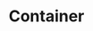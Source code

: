 ---
layout: landing-page
sectionKey: Glossary
eleventyNavigation:
  parent: Glossary
title: Container
details:
  '<div class="govuk-inset-text">
    Note: Currently in development.
  </div>
  

  Containers will be flexible sections within a broader template. They’ll give publishers more choice over how they display their content and how they structure the user interface.
  
  
  Containers are intended to be populated with content and metadata attributes, user interface (UI) components and reusable content blocks.
  
  
  ## Non-preferred terms
  
  - Block

  - Section

  - Module
  
  
  ## Do not confuse with

  [Component](/glossary/component)'
theme: Presentation layer
order: 3
---